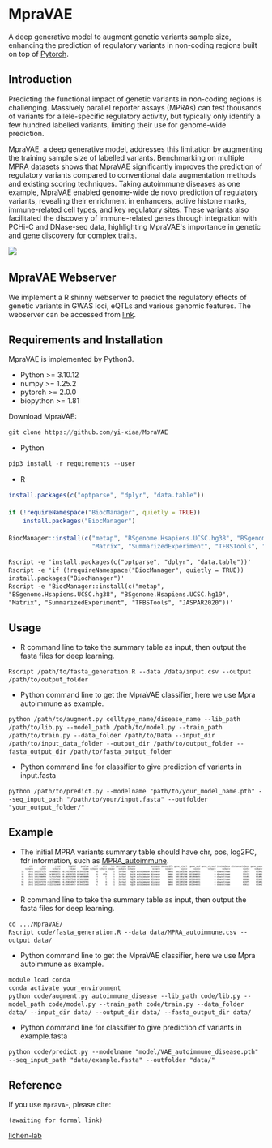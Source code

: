# MpraVAE
A deep generative model to augment genetic variants sample size, enhancing the prediction of regulatory variants in non-coding regions built on top of [Pytorch](https://pytorch.org/).

## Introduction
Predicting the functional impact of genetic variants in non-coding regions is challenging. Massively parallel reporter assays (MPRAs) can test thousands of variants for allele-specific regulatory activity, but typically only identify a few hundred labelled variants, limiting their use for genome-wide prediction. 

MpraVAE, a deep generative model, addresses this limitation by augmenting the training sample size of labelled variants. Benchmarking on multiple MPRA datasets shows that MpraVAE significantly improves the prediction of regulatory variants compared to conventional data augmentation methods and existing scoring techniques. Taking autoimmune diseases as one example, MpraVAE enabled genome-wide de novo prediction of regulatory variants, revealing their enrichment in enhancers, active histone marks, immune-related cell types, and key regulatory sites. These variants also facilitated the discovery of immune-related genes through integration with PCHi-C and DNase-seq data, highlighting MpraVAE's importance in genetic and gene discovery for complex traits.

![](https://github.com/yi-xiaa/MpraVAE/blob/main/doc/Figure_1.png)

## MpraVAE Webserver
We implement a R shinny webserver to predict the regulatory effects of genetic variants in GWAS loci, eQTLs and various genomic features. The webserver can be accessed from [link](https://mpravae.rc.ufl.edu/).

## Requirements and Installation

MpraVAE is implemented by Python3.
- Python >= 3.10.12
- numpy >= 1.25.2
- pytorch >= 2.0.0
- biopython >= 1.81

Download MpraVAE:
```Python
git clone https://github.com/yi-xiaa/MpraVAE
```

- Python
```Python
pip3 install -r requirements --user
```

- R
```R
install.packages(c("optparse", "dplyr", "data.table"))

if (!requireNamespace("BiocManager", quietly = TRUE))
    install.packages("BiocManager")

BiocManager::install(c("metap", "BSgenome.Hsapiens.UCSC.hg38", "BSgenome.Hsapiens.UCSC.hg19", 
                       "Matrix", "SummarizedExperiment", "TFBSTools", "JASPAR2020"))
```

```command
Rscript -e 'install.packages(c("optparse", "dplyr", "data.table"))'
Rscript -e 'if (!requireNamespace("BiocManager", quietly = TRUE)) install.packages("BiocManager")'
Rscript -e 'BiocManager::install(c("metap", "BSgenome.Hsapiens.UCSC.hg38", "BSgenome.Hsapiens.UCSC.hg19", "Matrix", "SummarizedExperiment", "TFBSTools", "JASPAR2020"))'
```


## Usage
- R command line to take the summary table as input, then output the fasta files for deep learning.
```command
Rscript /path/to/fasta_generation.R --data /data/input.csv --output /path/to/output_folder
```

- Python command line to get the MpraVAE classifier, here we use Mpra autoimmune as example.
```command
python /path/to/augment.py celltype_name/disease_name --lib_path /path/to/lib.py --model_path /path/to/model.py --train_path /path/to/train.py --data_folder /path/to/Data --input_dir /path/to/input_data_folder --output_dir /path/to/output_folder --fasta_output_dir /path/to/fasta_output_folder
```

- Python command line for classifier to give prediction of variants in input.fasta
```command
python /path/to/predict.py --modelname "path/to/your_model_name.pth" --seq_input_path "/path/to/your/input.fasta" --outfolder "your_output_folder/"
```

## Example
- The initial MPRA variants summary table should have chr, pos, log2FC, fdr information, such as [MPRA_autoimmune](https://github.com/yi-xiaa/MpraVAE/blob/main/data/MPRA_autoimmune.csv).
![](https://github.com/yi-xiaa/MpraVAE/blob/main/doc/pic1.png)

- R command line to take the summary table as input, then output the fasta files for deep learning.
```command
cd .../MpraVAE/
Rscript code/fasta_generation.R --data data/MPRA_autoimmune.csv --output data/
```

- Python command line to get the MpraVAE classifier, here we use Mpra autoimmune as example.
```command
module load conda
conda activate your_environment
python code/augment.py autoimmune_disease --lib_path code/lib.py --model_path code/model.py --train_path code/train.py --data_folder data/ --input_dir data/ --output_dir data/ --fasta_output_dir data/
```

- Python command line for classifier to give prediction of variants in example.fasta
```command
python code/predict.py --modelname "model/VAE_autoimmune_disease.pth" --seq_input_path "data/example.fasta" --outfolder "data/"
```

## Reference
If you use `MpraVAE`, please cite:

    (awaiting for formal link)


[lichen-lab](https://github.com/lichen-lab "https://github.com/lichen-lab")
